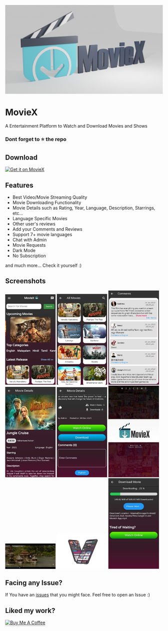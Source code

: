 ![Repo Banner](https://github.com/muralikrishnanmt/movie_app_website/blob/main/assets/assets/images/banner.jpeg)



# MovieX

A Entertainment Platform to Watch and Download Movies and Shows


### Dont forget to :star: the repo


## Download

[<img src="https://www.pngkit.com/png/full/100-1009816_png-images-buttons-download-red-download-button-png.png"
     alt="Get it on MovieX"
     height="100">](http://www.moviexapp.ga)


## Features

* Best Video/Movie Streaming Quality 
* Movie Downloading Functionality
* Movie Details such as Rating, Year, Language, Description, Starrings, etc...
* Language Specific Movies
* Other user's reviews 
* Add your Comments and Reviews
* Support 7+ movie languages
* Chat with Admin
* Movie Requests
* Dark Mode
* No Subscription

and much more...
Check it yourself :)

## Screenshots
<img src="https://github.com/muralikrishnanmt/movie_app_website/blob/main/assets/assets/images/1.jpeg?raw=true" width="32%"> <img src="https://github.com/muralikrishnanmt/movie_app_website/blob/main/assets/assets/images/2.jpeg?raw=true" width="32%"> <img src="https://github.com/muralikrishnanmt/movie_app_website/blob/main/assets/assets/images/8.png?raw=true" width="32%"> <img src="https://github.com/muralikrishnanmt/movie_app_website/blob/main/assets/assets/images/3.jpeg?raw=true" width="32%"> <img src="https://github.com/muralikrishnanmt/movie_app_website/blob/main/assets/assets/images/4.jpeg?raw=true" width="32%"> <img
src="https://github.com/muralikrishnanmt/movie_app_website/blob/main/assets/assets/images/6.jpeg?raw=true" width="32%"> <img 
src="https://github.com/muralikrishnanmt/movie_app_website/blob/main/assets/assets/images/7.jpeg?raw=true" width="32%"> <img                                                                                                                             src="https://github.com/muralikrishnanmt/movie_app_website/blob/main/assets/assets/images/mobile.png?raw=true" width="32%"> <img
                                                                                                                             src="https://github.com/muralikrishnanmt/movie_app_website/blob/main/assets/assets/images/5.jpeg?raw=true" width="32%">


## Facing any Issue?

If You have an [issues](https://github.com/muralikrishnanmt/movie_app_website/issues) that you might face. Feel free to open an Issue :)

## Liked my work?

<a href="https://www.buymeacoffee.com/muralikrishnan" target="_blank"><img src="https://www.buymeacoffee.com/assets/img/custom_images/orange_img.png" alt="Buy Me A Coffee" style="height: 41px !important;width: 174px !important;box-shadow: 0px 3px 2px 0px rgba(190, 190, 190, 0.5) !important;-webkit-box-shadow: 0px 3px 2px 0px rgba(190, 190, 190, 0.5) !important;" ></a>

